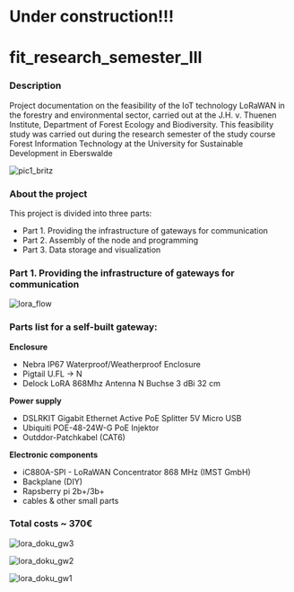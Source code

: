 # Under construction!!!

# fit_research_semester_III 
### Description
Project documentation on the feasibility of the IoT technology LoRaWAN in the forestry and environmental sector, carried out at the J.H. v. Thuenen Institute, Department of Forest Ecology and Biodiversity. This feasibility study was carried out during the research semester of the study course Forest Information Technology at the University for Sustainable Development in Eberswalde

![pic1_britz](https://user-images.githubusercontent.com/57041076/75095818-51442880-5599-11ea-864a-949eaae4b699.jpg)

### About the project
This project is divided into three parts:

- Part 1. Providing the infrastructure of gateways for communication
- Part 2. Assembly of the node and programming
- Part 3. Data storage and visualization

### Part 1. Providing the infrastructure of gateways for communication
![lora_flow](https://user-images.githubusercontent.com/57041076/75113741-97a88e80-5650-11ea-9d76-278c2c08c37a.png)

### Parts list for a self-built gateway:
**Enclosure**
- Nebra IP67 Waterproof/Weatherproof Enclosure                
- Pigtail U.FL -> N                                            	
- Delock LoRA 868Mhz Antenna N Buchse 3 dBi 32 cm			        

**Power supply** 
- DSLRKIT Gigabit Ethernet Active PoE Splitter 5V Micro USB	  
- Ubiquiti POE-48-24W-G PoE Injektor				                  
- Outddor-Patchkabel (CAT6)						                       

**Electronic components**
- iC880A-SPI - LoRaWAN Concentrator 868 MHz (IMST GmbH)			           
- Backplane (DIY) 
- Rapsberry pi 2b+/3b+ 				                          		  
- cables & other small parts	
### Total costs ~ 370€

![lora_doku_gw3](https://user-images.githubusercontent.com/57041076/75116215-4a371c00-5666-11ea-918d-65fdb0b1a432.jpg)

![lora_doku_gw2](https://user-images.githubusercontent.com/57041076/75115927-a9dff800-5663-11ea-8da8-a792499b60b2.jpg)

![lora_doku_gw1](https://user-images.githubusercontent.com/57041076/75115912-79985980-5663-11ea-9aa5-6189e7b346c4.jpg)

